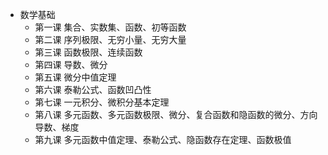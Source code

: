 * 数学基础
  * 第一课    集合、实数集、函数、初等函数
  * 第二课    序列极限、无穷小量、无穷大量
  * 第三课    函数极限、连续函数
  * 第四课    导数、微分
  * 第五课    微分中值定理
  * 第六课    泰勒公式、函数凹凸性
  * 第七课    一元积分、微积分基本定理
  * 第八课    多元函数、多元函数极限、微分、复合函数和隐函数的微分、方向导数、梯度
  * 第九课    多元函数中值定理、泰勒公式、隐函数存在定理、函数极值